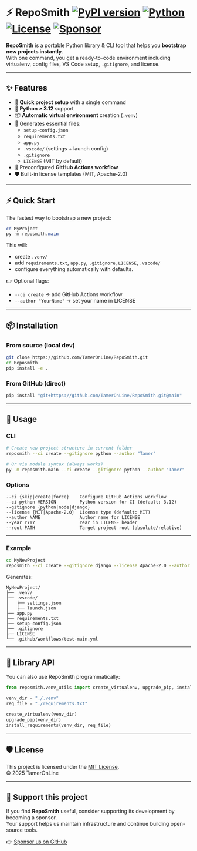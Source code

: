 # ⚡ RepoSmith [![PyPI version](https://img.shields.io/pypi/v/reposmith-tol)](https://pypi.org/project/reposmith-tol/) [![Python](https://img.shields.io/badge/python-3.12+-blue.svg)](https://www.python.org/downloads/) [![License](https://img.shields.io/badge/license-MIT-green.svg)](LICENSE) [![Sponsor](https://img.shields.io/badge/Sponsor-💖-pink)](https://github.com/sponsors/liebemama)



**RepoSmith** is a portable Python library & CLI tool that helps you **bootstrap new projects instantly**.  
With one command, you get a ready-to-code environment including virtualenv, config files, VS Code setup, `.gitignore`, and license.

---

## ✨ Features

- 🚀 **Quick project setup** with a single command  
- 🐍 **Python ≥ 3.12** support  
- 📦 **Automatic virtual environment** creation (`.venv`)  
- 📄 Generates essential files:
  - `setup-config.json`
  - `requirements.txt`
  - `app.py`
  - `.vscode/` (settings + launch config)
  - `.gitignore`
  - `LICENSE` (MIT by default)
- 🤖 Preconfigured **GitHub Actions workflow**  
- 🛡️ Built-in license templates (MIT, Apache-2.0)  


---

## ⚡ Quick Start

The fastest way to bootstrap a new project:

```powershell
cd MyProject
py -m reposmith.main
```

This will:
- create `.venv/`
- add `requirements.txt`, `app.py`, `.gitignore`, `LICENSE`, `.vscode/`
- configure everything automatically with defaults.

👉 Optional flags:
- `--ci create` → add GitHub Actions workflow
- `--author "YourName"` → set your name in LICENSE

---

## 📦 Installation

### From source (local dev)
```bash
git clone https://github.com/TamerOnLine/RepoSmith.git
cd RepoSmith
pip install -e .
```

### From GitHub (direct)
```bash
pip install "git+https://github.com/TamerOnLine/RepoSmith.git@main"
```

---

## 🚀 Usage

### CLI
```bash
# Create new project structure in current folder
reposmith --ci create --gitignore python --author "Tamer"

# Or via module syntax (always works)
py -m reposmith.main --ci create --gitignore python --author "Tamer"
```

### Options
```
--ci {skip|create|force}    Configure GitHub Actions workflow
--ci-python VERSION         Python version for CI (default: 3.12)
--gitignore {python|node|django}
--license {MIT|Apache-2.0}  License type (default: MIT)
--author NAME               Author name for LICENSE
--year YYYY                 Year in LICENSE header
--root PATH                 Target project root (absolute/relative)
```

---

### Example
```bash
cd MyNewProject
reposmith --ci create --gitignore django --license Apache-2.0 --author "Tamer"
```

Generates:
```
MyNewProject/
├── .venv/
├── .vscode/
│   ├── settings.json
│   ├── launch.json
├── app.py
├── requirements.txt
├── setup-config.json
├── .gitignore
├── LICENSE
└── .github/workflows/test-main.yml
```

---

## 🧩 Library API

You can also use RepoSmith programmatically:

```python
from reposmith.venv_utils import create_virtualenv, upgrade_pip, install_requirements

venv_dir = "./.venv"
req_file = "./requirements.txt"

create_virtualenv(venv_dir)
upgrade_pip(venv_dir)
install_requirements(venv_dir, req_file)
```

---

## 🛡️ License
This project is licensed under the [MIT License](LICENSE).  
© 2025 TamerOnLine

---

## 💖 Support this project

If you find **RepoSmith** useful, consider supporting its development by becoming a sponsor.  
Your support helps us maintain infrastructure and continue building open-source tools.

👉 [Sponsor us on GitHub](https://github.com/sponsors/liebemama)
